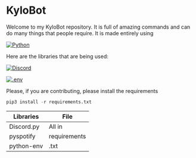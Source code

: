# KyloBot
Welcome to my KyloBot repository. It is full of amazing commands and can do many things that people require. It is made entirely using

[![Python](https://img.shields.io/badge/-Python-red?style=for-the-badge&logo=Python)](https://www.python.org/)

Here are the libraries that are being used:

[![Discord](https://img.shields.io/badge/-discord.py-blueviolet?style=for-the-badge&logo=Discord)](https://discordpy.readthedocs.io/en/latest/api.html)

[![.env](https://img.shields.io/badge/-.env-blue?style=for-the-badge&logo=NixOs&logoColor=violet)](https://pypi.org/project/python-dotenv/)

Please, if you are contributing, please install the requirements 

``` python
pip3 install -r requirements.txt
```

| Libraries |   File     |
| --------- |------      |
| Discord.py|All in      |
| pyspotify |requirements|
| python-env|.txt        |
